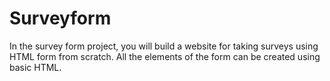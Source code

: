 # Surveyform
In the survey form project, you will build a website for taking surveys using HTML form from scratch. All the elements of the form can be created using basic HTML.
